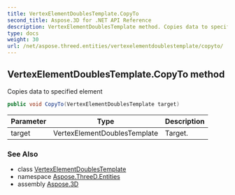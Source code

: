 ```yaml
---
title: VertexElementDoublesTemplate.CopyTo
second_title: Aspose.3D for .NET API Reference
description: VertexElementDoublesTemplate method. Copies data to specified element
type: docs
weight: 30
url: /net/aspose.threed.entities/vertexelementdoublestemplate/copyto/
---
```

## VertexElementDoublesTemplate.CopyTo method

Copies data to specified element

```csharp
public void CopyTo(VertexElementDoublesTemplate target)
```

| Parameter | Type | Description |
| --- | --- | --- |
| target | VertexElementDoublesTemplate | Target. |

### See Also

* class [VertexElementDoublesTemplate](../)
* namespace [Aspose.ThreeD.Entities](../../vertexelementdoublestemplate/)
* assembly [Aspose.3D](../../../)


